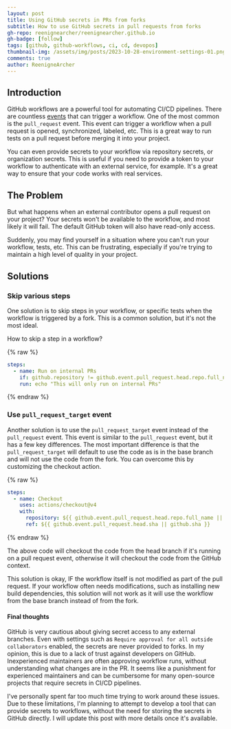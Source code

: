 ```yaml
---
layout: post
title: Using GitHub secrets in PRs from forks
subtitle: How to use GitHub secrets in pull requests from forks
gh-repo: reenignearcher/reenignearcher.github.io
gh-badge: [follow]
tags: [github, github-workflows, ci, cd, devopos]
thumbnail-img: /assets/img/posts/2023-10-28-environment-settings-01.png
comments: true
author: ReenigneArcher
---
```


## Introduction
GitHub workflows are a powerful tool for automating CI/CD pipelines. There are countless
[events](https://docs.github.com/actions/reference/events-that-trigger-workflows) that can trigger a workflow.
One of the most common is the `pull_request` event. This event can trigger a workflow when a pull request is opened,
synchronized, labeled, etc. This is a great way to run tests on a pull request before merging it into your project.

You can even provide secrets to your workflow via repository secrets, or organization secrets. This is useful if you
need to provide a token to your workflow to authenticate with an external service, for example. It's a great way to
ensure that your code works with real services.

## The Problem
But what happens when an external contributor opens a pull request on your project? Your secrets won't be available
to the workflow, and most likely it will fail. The default GitHub token will also have read-only access.

Suddenly, you may find yourself in a situation where you can't run your workflow, tests, etc. This can be frustrating,
especially if you're trying to maintain a high level of quality in your project.

## Solutions

### Skip various steps
One solution is to skip steps in your workflow, or specific tests when the workflow is triggered by a fork. This is
a common solution, but it's not the most ideal.

How to skip a step in a workflow?

{% raw %}
```yaml
steps:
  - name: Run on internal PRs
    if: github.repository != github.event.pull_request.head.repo.full_name
    run: echo "This will only run on internal PRs"
```
{% endraw %}

### Use `pull_request_target` event
Another solution is to use the `pull_request_target` event instead of the `pull_request` event. This event is similar
to the `pull_request` event, but it has a few key differences. The most important difference is that the
`pull_request_target` will default to use the code as is in the base branch and will not use the code from the fork.
You can overcome this by customizing the checkout action.

{% raw %}
```yaml
steps:
  - name: Checkout
    uses: actions/checkout@v4
    with:
      repository: ${{ github.event.pull_request.head.repo.full_name || github.repository }}
      ref: ${{ github.event.pull_request.head.sha || github.sha }}
```
{% endraw %}

The above code will checkout the code from the head branch if it's running on a pull request event, otherwise it will
checkout the code from the GitHub context.

This solution is okay, IF the workflow itself is not modified as part of the pull request. If your workflow often needs
modifications, such as installing new build dependencies, this solution will not work as it will use the workflow from
the base branch instead of from the fork.

#### Final thoughts

GitHub is very cautious about giving secret access to any external branches. Even with settings such as
`Require approval for all outside collaborators` enabled, the secrets are never provided to forks. In my opinion, this
is due to a lack of trust against developers on GitHub. Inexperienced maintainers are often approving workflow runs,
without understanding what changes are in the PR. It seems like a punishment for experienced maintainers and can be
cumbersome for many open-source projects that require secrets in CI/CD pipelines.

I've personally spent far too much time trying to work around these issues. Due to these limitations, I'm planning to
attempt to develop a tool that can provide secrets to workflows, without the need for storing the secrets in GitHub
directly. I will update this post with more details once it's available.
